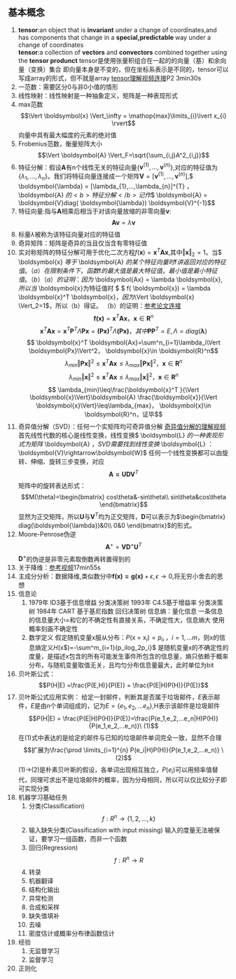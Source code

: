 ## 基本概念 ##
1. <b>tensor</b>:an object that is <b>invariant</b> under a change of coordinates,and has components that change in a <b>special,predictable </b>way under a change of coordinates<br><b>tensor</b>:a collection of <b>vectors</b> and <b>convectors</b> combined together using the <b>tensor produnct</b>
tensor是使用张量积组合在一起的的向量（基）和余向量（变换）集合
即向量本身是不变的，但在坐标系表示是不同的，tensor可以写成array的形式，但不就是array
[tensor理解视频连接](https://www.bilibili.com/video/BV1Ty4y1z74k?p=2&vd_source=ae580808c513257258006ec36f2bd35f)P2 3min30s
2. 一范数：需要区分0与非0小值的情形
3. 线性映射：线性映射是一种抽象定义，矩阵是一种表现形式
4. max范数
$$\Vert \boldsymbol{x} \Vert_\infty = \mathop{max}\limits_{i}\lvert x_{i} \rvert$$
向量中具有最大幅度的元素的绝对值
5. Frobenius范数，衡量矩阵大小$$\Vert \boldsymbol{A} \Vert_F=\sqrt{\sum_{i,j}A^2_{i,j}}$$
6. 特征分解：假设$\boldsymbol{A}$有n个线性无关的特征向量{$\boldsymbol{v}^{(1)},...,\boldsymbol{v}^{(n)}$},对应的特征值为{$\lambda_{1},...,\lambda_{n}$}。我们将特征向量连接成一个矩阵$\boldsymbol{V} = [ \boldsymbol{v}^{(1)},..., \boldsymbol{v}^{(n)} ]$,$ \boldsymbol{\lambda} = [\lambda_{1},...,\lambda_{n}]^{T} $，$ \boldsymbol{A} $的<b>特征分解</b>记作$$ \boldsymbol{A} =  \boldsymbol{V}diag( \boldsymbol{\lambda}) \boldsymbol{V}^{-1}$$
7. 特征向量:指与$\boldsymbol{A}$相乘后相当于对该向量放缩的非零向量$\boldsymbol{v}$:$$\boldsymbol{Av} = \lambda\boldsymbol{v}$$
8. 标量$\lambda$被称为该特征向量对应的特征值
9. 奇异矩阵：矩阵是奇异的当且仅当含有零特征值
10. 实对称矩阵的特征分解可用于优化二次方程$f( \boldsymbol{x}) =  \boldsymbol{x}^T \boldsymbol{Ax}$,其中$\Vert \boldsymbol{x} \Vert_2=1$。当$ \boldsymbol{x} $等于$ \boldsymbol{A} $的某个特征向量时$f$讲返回对应的特征值。（a）在限制条件下，函数$f$的最大值是最大特征值，最小值是最小特征值。（b）  
（a）的证明：因为$ \boldsymbol{Ax} =  \lambda \boldsymbol{x}$,所以当$ \boldsymbol{x}为特征值时 $ $ f( \boldsymbol{x}) = \lambda \boldsymbol{x}^T \boldsymbol{x}$，因为$\Vert \boldsymbol{x} \Vert_2=1$，所以（b）得证。
（b）的证明：[参考论文连接](http://www.doc88.com/p-8028028861219.html)
$$\boldsymbol{f(x)} =  \boldsymbol{x}^T\boldsymbol{Ax} ， \boldsymbol{x} \in \boldsymbol{R}^n$$ $$ \boldsymbol{x}^T \boldsymbol{Ax}=\boldsymbol{x}^T  \boldsymbol{P}^T\Lambda\boldsymbol{Px}= \boldsymbol{(Px)}^T\Lambda \boldsymbol{( \boldsymbol{Px})}，其中\boldsymbol{P} \boldsymbol{P}^T=E,\Lambda=diag( \boldsymbol{\lambda})$$$$ \boldsymbol{x}^T \boldsymbol{Ax}=\sum^n_{i=1}\lambda_i\Vert \boldsymbol{Px}\Vert^2， \boldsymbol{x}\in \boldsymbol{R}^n$$$$ \lambda_{min}\Vert \boldsymbol{Px}\Vert^2\leq\boldsymbol{x}^T \boldsymbol{Ax}\leq\lambda_{max}\Vert \boldsymbol{Px}\Vert^2， \boldsymbol{x}\in \boldsymbol{R}^n$$$$ \lambda_{min}\Vert \boldsymbol{x}\Vert^2\leq\boldsymbol{x}^T \boldsymbol{Ax}\leq\lambda_{max}\Vert \boldsymbol{x}\Vert^2， \boldsymbol{x}\in \boldsymbol{R}^n$$$$ \lambda_{min}\leq\frac{\boldsymbol{x}^T }{\Vert \boldsymbol{x}\Vert}\boldsymbol{A} \frac{\boldsymbol{x}}{\Vert \boldsymbol{x}\Vert}\leq\lambda_{max}， \boldsymbol{x}\in \boldsymbol{R}^n，证毕$$
11. 奇异值分解（SVD）：任何一个实矩阵均可奇异值分解
[奇异值分解的理解视频](https://www.bilibili.com/video/BV1MT4y1y75x?spm_id_from=333.880.my_history.page.click&vd_source=ae580808c513257258006ec36f2bd35f)
首先线性代数的核心是线性变换，线性变换$ \boldsymbol{L} $的一种表现形式为矩阵$ \boldsymbol{A} $，SVD需要找到线性变换$ \boldsymbol{L} $：$\boldsymbol{V}\rightarrow\boldsymbol{W}$
任何一个线性变换都可以由旋转、伸缩、旋转三步变换，对应$$\boldsymbol{A=UDV}^T$$矩阵中的旋转表达形式：$$M(\theta)=\begin{bmatrix}
    cos\theta&-sin\theta\\
    sin\theta&cos\theta
\end{bmatrix}$$显然为正交矩阵，所以$\boldsymbol{U}$与$\boldsymbol{V}^T$均为正交矩阵，$\boldsymbol{D}$可以表示为$\begin{bmatrix}
    diag(\boldsymbol{\lambda})&0\\
    0&0
\end{bmatrix}$的形式。
12. Moore-Penrose伪逆$$\boldsymbol{A}^{+} = \boldsymbol{VD}^+\boldsymbol{U}^T$$$\boldsymbol{D}^+$的伪逆是非零元素取倒数再转置得到的
13. 关于降维：[参考视频](https://www.bilibili.com/video/BV1MT4y1y75x?spm_id_from=333.880.my_history.page.click&vd_source=ae580808c513257258006ec36f2bd35f)17min55s
14. 主成分分析：数据降维,类似数分中$\boldsymbol{f(x) = g(x)}+\epsilon,\epsilon\rightarrow0$,将无穷小舍去的思想
15. 信息论
    1. 1979年 ID3基于信息增益 分类决策树
    1993年  C4.5基于增益率 分类决策树
    1984年 CART 基于基尼指数 回归决策树
    信息熵：量化信息 一条信息的信息量大小=和它的不确定性有直接关系，不确定性大，信息熵大 使用概率刻画不确定性
    2. 数学定义
       假定随机变量x服从分布：$P($x $=$ x$_i)=p_i,，i=1,...m$，则x的信息熵定义$H($x$)=-\sum^m_{i=1}{p_ilog_2p_i}$
       是随机变量x的不确定性的度量，是描述x包含的所有可能发生事件所包含的信息量，熵只依赖于概率分布，与随机变量取值无关，且均匀分布信息量最大，此时单位为bit
16. 贝叶斯公式：
$$P(H|E) =\frac{P(E,H)}{P(E)} = \frac{P(E|H)P(H)}{P(E)}$$
17. 贝叶斯公式应用实例：
给定一封邮件，判断其是否属于垃圾邮件，$E$表示邮件，$E$是由$n$个单词组成的，记为$E = {\{e_1,e_2,...e_n\}}$,H表示该邮件是垃圾邮件$$P(H|E) =  \frac{P(E|H)P(H)}{P(E)}=\frac{P(e_1,e_2,...e_n|H)P(H)}{P(e_1,e_2,...e_n)}\ (1)$$在$(1)$式中表达的是给定的邮件与已知的垃圾邮件单词完全一致，显然不合理$$扩展为\frac{\prod \limits_{i=1}^{n} P(e_i|H)P(H)}{P(e_1,e_2,...e_n)} \ (2)$$(1)$\rightarrow$(2)是朴素贝叶斯的假设，各单词出现相互独立，$P(e_i)$可以用频率值替代，同理可求出不是垃圾邮件的概率，因为分母相同，所以可以仅比较分子即可实现分类
18. 机器学习基础任务
    1. 分类(Classification)$$f:R^n\rightarrow\{1,2,...,k\}$$
    2. 输入缺失分类(Classification with input missing)
       输入的度量无法被保证，要学习一组函数，而非一个函数
    3. 回归(Regression)$$f:R^n\rightarrow R$$
    4. 转录
    5. 机器翻译
    6. 结构化输出
    7. 异常检测
    8. 合成和采样
    9. 缺失值填补
    10. 去噪
    11. 密度估计或概率分布律函数估计
19. 经验
    1. 无监督学习
    2. 监督学习
20. 正则化